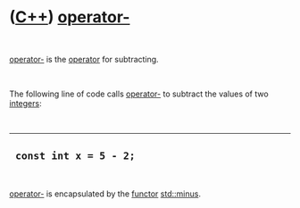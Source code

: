 



 

 

 

 

 

([C++](Cpp.htm)) [operator-](CppOperatorMinus.htm)
==================================================

 

[operator-](CppOperatorMinus.htm) is the [operator](CppOperator.htm) for
subtracting.

 

The following line of code calls [operator-](CppOperatorMinus.htm) to
subtract the values of two [integers](CppInt.htm):

 

  -------------------------
  ` const int x = 5 - 2;`
  -------------------------

 

[operator-](CppOperatorMinus.htm) is encapsulated by the
[functor](CppFunctor.htm) [std::minus](CppMinus.htm).

 

 

 

 

 





 



